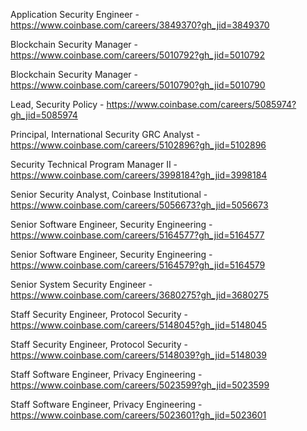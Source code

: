 Application Security Engineer - https://www.coinbase.com/careers/3849370?gh_jid=3849370

Blockchain Security Manager - https://www.coinbase.com/careers/5010792?gh_jid=5010792

Blockchain Security Manager - https://www.coinbase.com/careers/5010790?gh_jid=5010790

Lead, Security Policy - https://www.coinbase.com/careers/5085974?gh_jid=5085974

Principal, International Security GRC Analyst - https://www.coinbase.com/careers/5102896?gh_jid=5102896

Security Technical Program Manager II - https://www.coinbase.com/careers/3998184?gh_jid=3998184

Senior Security Analyst, Coinbase Institutional - https://www.coinbase.com/careers/5056673?gh_jid=5056673

Senior Software Engineer, Security Engineering - https://www.coinbase.com/careers/5164577?gh_jid=5164577

Senior Software Engineer, Security Engineering - https://www.coinbase.com/careers/5164579?gh_jid=5164579

Senior System Security Engineer - https://www.coinbase.com/careers/3680275?gh_jid=3680275

Staff Security Engineer, Protocol Security - https://www.coinbase.com/careers/5148045?gh_jid=5148045

Staff Security Engineer, Protocol Security - https://www.coinbase.com/careers/5148039?gh_jid=5148039

Staff Software Engineer, Privacy Engineering - https://www.coinbase.com/careers/5023599?gh_jid=5023599

Staff Software Engineer, Privacy Engineering - https://www.coinbase.com/careers/5023601?gh_jid=5023601

